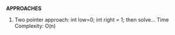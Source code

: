 **APPROACHES**
​
1. Two pointer approach:
int low=0;
int right = 1;
then solve...
Time Complexity: O(n)